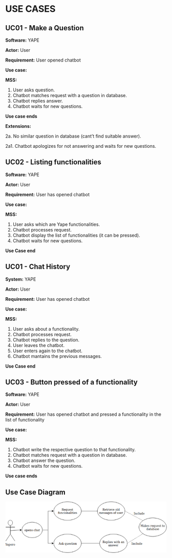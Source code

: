 # USE CASES

## UC01 - Make a Question

**Software:** YAPE

**Actor:** User

**Requirement:** User opened chatbot

**Use case:**

**MSS:**
1. User asks question.
2. Chatbot matches request with a question in database.
3. Chatbot replies answer.
4. Chatbot waits for new questions.

**Use case ends**

**Extensions:**

2a. No similar question in database (cant’t find suitable answer).

2a1. Chatbot apologizes for not answering and waits for new questions.

## UC02 - Listing functionalities

**Software:** YAPE

**Actor:** User

**Requirement:** User has opened chatbot

**Use case:**


**MSS:**
1. User asks which are Yape functionalities.
2. Chatbot processes request.
3. Chatbot display the list of functionalities (it can be pressed).
4. Chatbot waits for new questions.

**Use Case end**

## UC01 - Chat History

**System:** YAPE

**Actor:** User

**Requirement:** User has opened chatbot

**Use case:**


**MSS:**
1. User asks about a functionality.
2. Chatbot processes request.
3. Chatbot replies to the question.
4. User leaves the chatbot.
5. User enters again to the chatbot.
6. Chatbot mantains the previous messages.

**Use Case end**



## UC03 - Button pressed of a functionality

**Software:** YAPE

**Actor:** User

**Requirement:** User has opened chatbot and pressed a functionality in the list of functionality

**Use case:**

**MSS:**
1. Chatbot write the respective question to that functionality.
2. Chatbot matches request with a question in database.
3. Chatbot answer the question.
4. Chatbot waits for new questions.

**Use case ends**

## Use Case Diagram

![](use_case.png)
